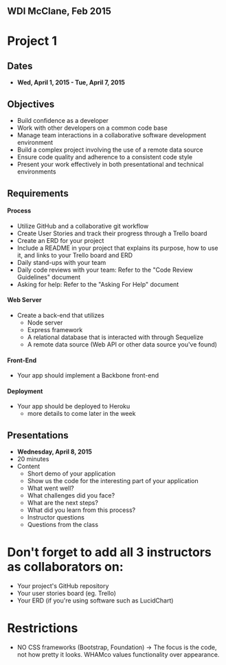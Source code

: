 ## WDI McClane, Feb 2015

# Project 1

## Dates

* **Wed, April 1, 2015 - Tue, April 7, 2015**

## Objectives

* Build confidence as a developer
* Work with other developers on a common code base
* Manage team interactions in a collaborative software development environment
* Build a complex project involving the use of a remote data source
* Ensure code quality and adherence to a consistent code style
* Present your work effectively in both presentational and technical
  environments

## Requirements

#### Process

* Utilize GitHub and a collaborative git workflow
* Create User Stories and track their progress through a Trello board
* Create an ERD for your project
* Include a README in your project that explains its purpose, how to use it,
  and links to your Trello board and ERD
* Daily stand-ups with your team
* Daily code reviews with your team: Refer to the "Code Review Guidelines" document
* Asking for help: Refer to the "Asking For Help" document

#### Web Server

* Create a back-end that utilizes
  * Node server
  * Express framework
  * A relational database that is interacted with through Sequelize
  * A remote data source (Web API or other data source you've found)

#### Front-End

* Your app should implement a Backbone front-end

#### Deployment

* Your app should be deployed to Heroku
  - more details to come later in the week

## Presentations

* **Wednesday, April 8, 2015**
* 20 minutes
* Content
  * Short demo of your application
  * Show us the code for the interesting part of your application
  * What went well?
  * What challenges did you face?
  * What are the next steps?
  * What did you learn from this process?
  * Instructor questions
  * Questions from the class

# Don't forget to add all 3 instructors as collaborators on:

- Your project's GitHub repository
- Your user stories board (eg. Trello)
- Your ERD (if you're using software such as LucidChart)

# Restrictions

- NO CSS frameworks (Bootstrap, Foundation) -> The focus is the code, not how pretty it looks. WHAMco values functionality over appearance.